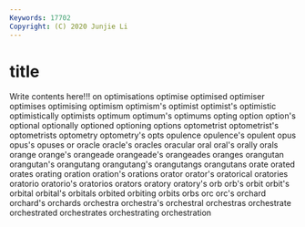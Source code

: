 ```yaml
---
Keywords: 17702
Copyright: (C) 2020 Junjie Li
---
```


# title

Write contents here!!!
on 
optimisations 
optimise 
optimised 
optimiser 
optimises 
optimising 
optimism
optimism's 
optimist 
optimist's 
optimistic 
optimistically 
optimists 
optimum 
optimum's 
optimums 
opting
option 
option's 
optional 
optionally 
optioned 
optioning 
options 
optometrist 
optometrist's 
optometrists
optometry 
optometry's 
opts 
opulence 
opulence's 
opulent 
opus 
opus's 
opuses 
or
oracle 
oracle's 
oracles 
oracular 
oral 
oral's 
orally 
orals 
orange 
orange's
orangeade 
orangeade's 
orangeades 
oranges 
orangutan 
orangutan's 
orangutang 
orangutang's 
orangutangs 
orangutans
orate 
orated 
orates 
orating 
oration 
oration's 
orations 
orator 
orator's 
oratorical
oratories 
oratorio 
oratorio's 
oratorios 
orators 
oratory 
oratory's 
orb 
orb's 
orbit
orbit's 
orbital 
orbital's 
orbitals 
orbited 
orbiting 
orbits 
orbs 
orc 
orc's
orchard 
orchard's 
orchards 
orchestra 
orchestra's 
orchestral 
orchestras 
orchestrate 
orchestrated 
orchestrates
orchestrating 
orchestration 
